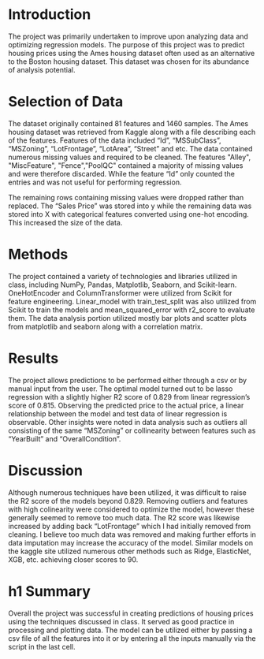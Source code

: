 # Introduction
The project was primarily undertaken to improve upon analyzing data and optimizing regression models. 
The purpose of this project was to predict housing prices using the Ames housing dataset often used as an alternative to the Boston housing dataset. 
This dataset was chosen for its abundance of analysis potential.

# Selection of Data
The dataset originally contained 81 features and 1460 samples. 
The Ames housing dataset was retrieved from Kaggle along with a file describing each of the features. 
Features of the data included “Id”, “MSSubClass”, “MSZoning”, “LotFrontage”, “LotArea”, “Street” and etc. 
The data contained numerous missing values and required to be cleaned. 
The features "Alley", "MiscFeature", "Fence","PoolQC" contained a majority of missing values and were therefore discarded. 
While the feature “Id” only counted the entries and was not useful for performing regression.

The remaining rows containing missing values were dropped rather than replaced. 
The “Sales Price” was stored into y while the remaining data was stored into X with categorical features converted using one-hot encoding. 
This increased the size of the data.

# Methods
The project contained a variety of technologies and libraries utilized in class, including NumPy, Pandas, Matplotlib, Seaborn, and Scikit-learn.
OneHotEncoder and ColumnTransformer were utilized from Scikit for feature engineering.
Linear_model with train_test_split was also utilized from Scikit to train the models and mean_squared_error with r2_score to evaluate them.
The data analysis portion utilized mostly bar plots and scatter plots from matplotlib and seaborn along with a correlation matrix.

# Results
The project allows predictions to be performed either through a csv or by manual input from the user.
The optimal model turned out to be lasso regression with a slightly higher R2 score of 0.829 from linear regression’s score of 0.815.
Observing the predicted price to the actual price, a linear relationship between the model and test data  of linear regression is observable.
Other insights were noted in data analysis such as outliers all consisting of the same “MSZoning” or collinearity between features such as “YearBuilt” and “OverallCondition”.

# Discussion
Although numerous techniques have been utilized, it was difficult to raise the R2 score of the models beyond 0.829. 
Removing outliers and features with high colinearity were considered to optimize the model, however these generally seemed to remove too much data. 
The R2 score was likewise increased by adding back “LotFrontage” which I had initially removed from cleaning. 
I believe too much data was removed and making further efforts in data imputation may increase the accuracy of the model. 
Similar models on the kaggle site utilized numerous other methods such as  Ridge, ElasticNet, XGB, etc. achieving closer scores to 90.

# h1 Summary
Overall the project was successful in creating predictions of housing prices using the techniques discussed in class. 
It served as good practice in processing and plotting data. 
The model can be utilized either by passing a csv file of all the features into it or by entering all the inputs manually via the script in the last cell. 
